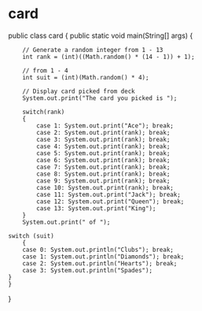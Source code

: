 # card
public class card {
    public static void main(String[] args) 
        {
            
		// Generate a random integer from 1 - 13
		int rank = (int)((Math.random() * (14 - 1)) + 1);

		// from 1 - 4
		int suit = (int)(Math.random() * 4);

		// Display card picked from deck
		System.out.print("The card you picked is ");
                
		switch(rank)
		{
			case 1: System.out.print("Ace"); break;
			case 2: System.out.print(rank); break;
			case 3: System.out.print(rank); break;
			case 4: System.out.print(rank); break;
			case 5: System.out.print(rank); break;
			case 6: System.out.print(rank); break;
			case 7: System.out.print(rank); break;
			case 8: System.out.print(rank); break;
			case 9: System.out.print(rank); break;
			case 10: System.out.print(rank); break;
			case 11: System.out.print("Jack"); break;
			case 12: System.out.print("Queen"); break;
			case 13: System.out.print("King"); 
		}
		System.out.print(" of ");
                
	switch (suit) 
        {
		case 0: System.out.println("Clubs"); break;
		case 1: System.out.println("Diamonds"); break;
		case 2: System.out.println("Hearts"); break;
		case 3: System.out.println("Spades"); 
	}
    }
}
